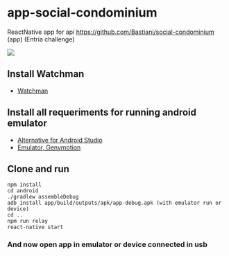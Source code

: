 # app-social-condominium
ReactNative app for api https://github.com/Bastiani/social-condominium (app) (Entria challenge)

![](https://s3-sa-east-1.amazonaws.com/rfdev/entria_test.gif)

## Install Watchman
* [Watchman](https://facebook.github.io/watchman/docs/install.html#installing-from-source)

## Install all requeriments for running android emulator
* [Alternative for Android Studio](https://medium.com/skyshidigital/install-react-native-without-android-studio-366317419e7e)
* [Emulator, Genymotion](https://www.genymotion.com/fun-zone/)

## Clone and run
```
npm install
cd android
./gradlew assembleDebug
adb install app/build/outputs/apk/app-debug.apk (with emulator run or device)
cd ..
npm run relay
react-native start
```
### And now open app in emulator or device connected in usb
